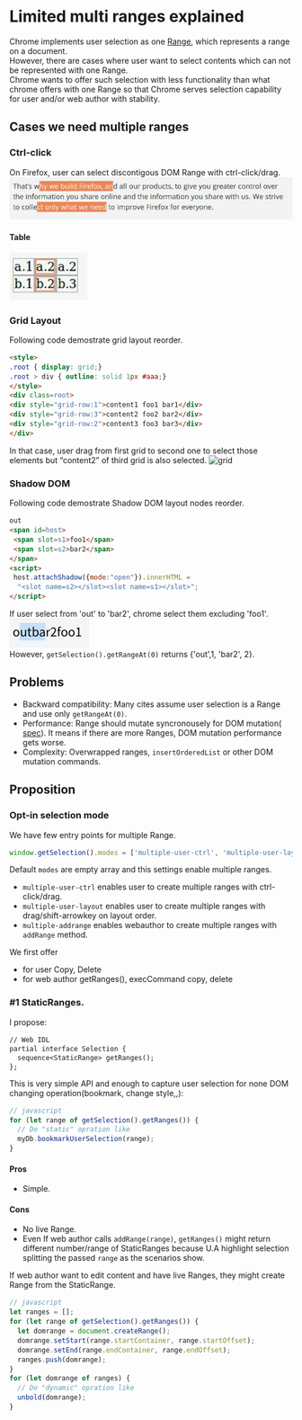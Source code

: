 # Limited multi ranges explained

Chrome implements user selection as one [Range](https://www.w3.org/TR/dom/#range), which represents a range
 on a document.  
However, there are cases where user want to select contents which can not
be represented with one Range.  
Chrome wants to offer such selection with less functionality than what chrome offers with one Range
so that Chrome serves selection capability for user and/or web author with stability.

## Cases we need multiple ranges
### Ctrl-click
On Firefox, user can select discontigous DOM Range with ctrl-click/drag.
![img](resources/ctrl-click.png)  
#### Table
![table](resources/table.png)  

### Grid Layout
Following code demostrate grid layout reorder.
```html
<style>
.root { display: grid;}
.root > div { outline: solid 1px #aaa;}
</style>
<div class=root>
<div style="grid-row:1">content1 foo1 bar1</div>
<div style="grid-row:3">content2 foo2 bar2</div>
<div style="grid-row:2">content3 foo3 bar3</div>
</div>
```
In that case, user drag from first grid to second one to select those elements but
“content2” of third grid is also selected.
![grid](https://github.com/yoichio/public-documents/blob/master/resources/grid.png)

### Shadow DOM
Following code demostrate Shadow DOM layout nodes reorder.
```html
out
<span id=host>
 <span slot=s1>foo1</span>
 <span slot=s2>bar2</span>
</span>
<script>
 host.attachShadow({mode:"open"}).innerHTML =
  "<slot name=s2></slot><slot name=s1></slot>";
</script>
```
If user select from 'out' to 'bar2', chrome select them excluding 'foo1'.  
![img](resources/shadow2.png)  
However, ```getSelection().getRangeAt(0)``` returns {'out',1, 'bar2', 2}.

## Problems
- Backward compatibility: Many cites assume user selection is a Range and use only ```getRangeAt(0)```.
- Performance: Range should mutate syncronousely for DOM mutation(
[spec](https://www.w3.org/TR/2000/PR-DOM-Level-2-Traversal-Range-20000927/ranges.html#Level-2-Range-Mutation)).
It means if there are more Ranges, DOM mutation performance gets worse.
- Complexity: Overwrapped ranges, ```insertOrderedList``` or other DOM mutation commands.

## Proposition
### Opt-in selection mode
We have few entry points for multiple Range.
```javascript
window.getSelection().modes = ['multiple-user-ctrl', 'multiple-user-layout', 'multiple-addrange'];
```
Default ```modes``` are empty array and this settings enable multiple ranges.
- ```multiple-user-ctrl``` enables user to create multiple ranges with ctrl-click/drag.
- ```multiple-user-layout``` enables user to create multiple ranges with drag/shift-arrowkey on layout order.
- ```multiple-addrange``` enables webauthor to create multiple ranges with ```addRange``` method.


We first offer 
- for user
Copy, Delete
- for web author
getRanges(), execCommand copy, delete


### #1 StaticRanges.
I propose:
```webidl
// Web IDL
partial interface Selection {
  sequence<StaticRange> getRanges();
};
```
This is very simple API and enough to capture user selection for none DOM changing operation(bookmark, change style,,):
```javascript
// javascript
for (let range of getSelection().getRanges()) {
  // Do "static" opration like
  myDb.bookmarkUserSelection(range);
}
```

#### Pros
- Simple.
#### Cons
- No live Range.
- Even If web author calls ```addRange(range)```, ```getRanges()``` might return different
number/range of StaticRanges because U.A highlight selection splitting the passed ```range```
as the scenarios show. 

If web author want to edit content and have live Ranges, they might
create Range from the StaticRange.
```javascript
// javascript
let ranges = [];
for (let range of getSelection().getRanges()) {
  let domrange = document.createRange();
  domrange.setStart(range.startContainer, range.startOffset);
  domrange.setEnd(range.endContainer, range.endOffset);
  ranges.push(domrange);
}
for (let domrange of ranges) {
  // Do "dynamic" opration like
  unbold(domrange);
}
```
